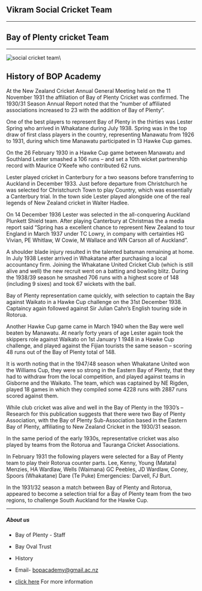 ## Vikram Social Cricket Team
***
## Bay of Plenty cricket Team
***
 
 ![social cricket team](https://c.ndtvimg.com/2019-04/hejiml78_ranveer-singh-instagram_625x300_10_April_19.jpg)\
 
 ## History of BOP Academy
At the New Zealand Cricket Annual General Meeting held on the 11 November 1931 the affiliation of Bay of Plenty Cricket was confirmed. The 1930/31 Season Annual Report noted that the “number of affiliated associations increased to 23 with the addition of Bay of Plenty”. 

One of the best players to represent Bay of Plenty in the thirties was Lester Spring who arrived in Whakatane during July 1938. Spring was in the top draw of first class players in the country, representing Manawatu from 1926 to 1931, during which time Manawatu participated in 13 Hawke Cup games. 

On the 26 February 1930 in a Hawke Cup game between Manawatu and Southland Lester smashed a 106 runs – and set a 10th wicket partnership record with Maurice O’Keefe who contributed 62 runs. 

Lester played cricket in Canterbury for a two seasons before transferring to Auckland in December 1933. Just before departure from Christchurch he was selected for Christchurch Town to play Country, which was essentially a Canterbury trial. In the town side Lester played alongside one of the real legends of New Zealand cricket in Walter Hadlee. 

On 14 December 1936 Lester was selected in the all-conquering Auckland Plunkett Shield team. After playing Canterbury at Christmas the a media report said “Spring has a excellent chance to represent New Zealand to tour England in March 1937 under TC Lowry, in company with certainties HG Vivian, PE Whitlaw, W Cowie, M Wallace and WN Carson all of Auckland”. 

A shoulder blade injury resulted in the talented batsman remaining at home. In July 1938 Lester arrived in Whakatane after purchasing a local accountancy firm. Joining the Whakatane United Cricket Club (which is still alive and well) the new recruit went on a batting and bowling blitz. During the 1938/39 season he smashed 706 runs with a highest score of 148 (including 9 sixes) and took 67 wickets with the ball. 

Bay of Plenty representation came quickly, with selection to captain the Bay against Waikato in a Hawke Cup challenge on the 31st December 1938. Captaincy again followed against Sir Julian Cahn’s English touring side in Rotorua. 

Another Hawke Cup game came in March 1940 when the Bay were well beaten by Manawatu. At nearly forty years of age Lester again took the skippers role against Waikato on 1st January 1 1948 in a Hawke Cup challenge, and played against the Fijian tourists the same season – scoring 48 runs out of the Bay of Plenty total of 148. 

It is worth noting that in the 1947/48 season when Whakatane United won the Williams Cup, they were so strong in the Eastern Bay of Plenty, that they had to withdraw from the local competition, and played against teams in Gisborne and the Waikato. The team, which was captained by NE Rigden, played 18 games in which they compiled some 4228 runs with 2887 runs scored against them. 

While club cricket was alive and well in the Bay of Plenty in the 1930’s – Research for this publication suggests that there were two Bay of Plenty Association, with the Bay of Plenty Sub-Association based in the Eastern Bay of Plenty, affiliating to New Zealand Cricket in the 1930/31 season. 

In the same period of the early 1930s, representative cricket was also played by teams from the Rotorua and Tauranga Cricket Associations. 

In February 1931 the following players were selected for a Bay of Plenty team to play their Rotorua counter parts. Lee, Kenny, Young (Matata) Menzies, HA Wardlaw, Wells (Waimana) GC Peebles, JD Wardlaw, Coney, Spoors (Whakatane) Dare (Te Puke) Emergencies: Darvell, FJ Burt. 

In the 1931/32 season a match between Bay of Plenty and Rotorua, appeared to become a selection trial for a Bay of Plenty team from the two regions, to challenge South Auckland for the Hawke Cup.
***

 ##### About us

* Bay of Plenty - Staff
* Bay Oval Trust 
* History

* Email- bopacademy@gmail.ac.nz
* [click here](https://bopcricket.co.nz/about-us/history) For more information
